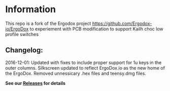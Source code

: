 # Information
This repo is a fork of the Ergodox project https://github.com/Ergodox-io/ErgoDox to experiement with PCB modification to support Kailh choc low profile switches

## Changelog: 
2016-12-01: Updated with fixes to include proper support for 1u keys in the outer columns. Silkscreen updated to reflect ErgoDox.io as the new home of the ErgoDox. Removed unnessicary .hex files and teensy.dmg files. 

**See our [Releases](https://github.com/Ergodox-io/ErgoDox/releases) for details**

